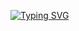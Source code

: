 <a href="https://git.io/typing-svg"><img src="https://readme-typing-svg.demolab.com?font=Fira+Code&weight=700&size=24&pause=1000&color=F727B3&random=false&width=435&lines=Hello+Guys+%F0%9F%91%8B;I'm+Mohammad+Rohani;A+Front+Developer;Nice+To+Meet+You." alt="Typing SVG" /></a>

<!--
**MohammadRohani-8483/MohammadRohani-8483** is a ✨ _special_ ✨ repository because its `README.md` (this file) appears on your GitHub profile.

Here are some ideas to get you started:

- 🔭 I’m currently working on ...
- 🌱 I’m currently learning ...
- 👯 I’m looking to collaborate on ...
- 🤔 I’m looking for help with ...
- 💬 Ask me about ...
- 📫 How to reach me: ...
- 😄 Pronouns: ...
- ⚡ Fun fact: ...
-->
